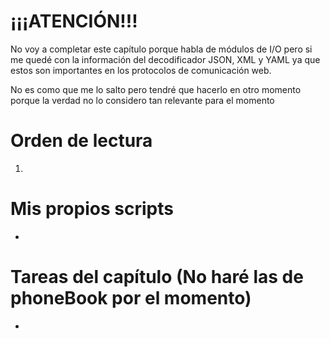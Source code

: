 # ¡¡¡ATENCIÓN!!!
No voy a completar este capítulo porque habla de módulos de I/O pero si me quedé con la información del decodificador JSON, XML y YAML ya que estos son importantes en los protocolos de comunicación web.

No es como que me lo salto pero tendré que hacerlo en otro momento porque la verdad no lo considero tan relevante para el momento

# Orden de lectura
1. 

# Mis propios scripts
- 

# Tareas del capítulo (No haré las de phoneBook por el momento)
- 
